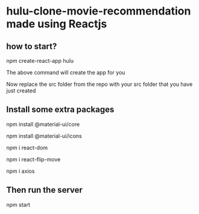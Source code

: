 # hulu-clone-movie-recommendation made using Reactjs

<h2>how to start?</h2>
npm create-react-app hulu
<p>The above command will create the app for you</p>
<p>Now replace the src folder from the repo with your src folder that you have just created</p>
<h2>Install some extra packages</h2>
<p>npm install @material-ui/core</p>
<p>npm install @material-ui/icons</p>
<p>npm i react-dom</p>
<p>npm i react-flip-move</p>
<p>npm i axios</p>
<h2>Then run the server</h2>
<p>npm start </p>
